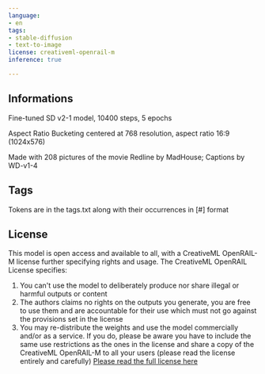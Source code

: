 ```yaml
---
language:
- en
tags:
- stable-diffusion
- text-to-image
license: creativeml-openrail-m
inference: true

---
```

## Informations
Fine-tuned SD v2-1 model, 10400 steps, 5 epochs

Aspect Ratio Bucketing centered at 768 resolution, aspect ratio 16:9 (1024x576)

Made with 208 pictures of the movie Redline by MadHouse; 
Captions by WD-v1-4

## Tags
Tokens are in the tags.txt along with their occurrences in [#] format

## License
This model is open access and available to all, with a CreativeML OpenRAIL-M license further specifying rights and usage.
The CreativeML OpenRAIL License specifies: 
1. You can't use the model to deliberately produce nor share illegal or harmful outputs or content 
2. The authors claims no rights on the outputs you generate, you are free to use them and are accountable for their use which must not go against the provisions set in the license
3. You may re-distribute the weights and use the model commercially and/or as a service. If you do, please be aware you have to include the same use restrictions as the ones in the license and share a copy of the CreativeML OpenRAIL-M to all your users (please read the license entirely and carefully)
[Please read the full license here](https://huggingface.co/spaces/CompVis/stable-diffusion-license)